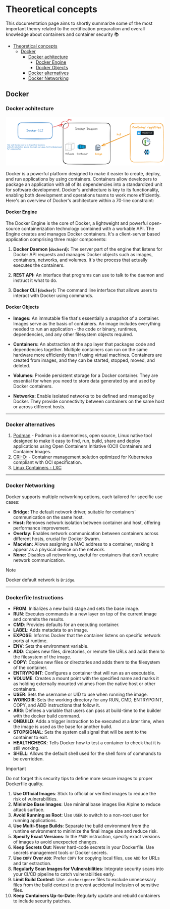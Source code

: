 # Theoretical concepts

This documentation page aims to shortly summarize some of the most important theory related to the certification preparation and overall knowledge about containers and container security 📚

- [Theoretical concepts](#theoretical-concepts)
  - [Docker](#docker)
    - [Docker achitecture](#docker-achitecture)
      - [Docker Engine](#docker-engine)
      - [Docker Objects](#docker-objects)
    - [Docker alternatives](#docker-alternatives)
    - [Docker Networking](#docker-networking)

## Docker

### Docker achitecture

![Docker architecture](docs/img/ccse-docker-architecture.png)

Docker is a powerful platform designed to make it easier to create, deploy, and run applications by using containers. Containers allow developers to package an application with all of its dependencies into a standardized unit for software development. Docker's architecture is key to its functionality, enabling both development and operations teams to work more efficiently. Here's an overview of Docker's architecture within a 70-line constraint:

#### Docker Engine

The Docker Engine is the core of Docker, a lightweight and powerful open-source containerization technology combined with a workable API. The Engine creates and manages Docker containers. It's a client-server based application comprising three major components:

1. **Docker Daemon (`dockerd`):** The server part of the engine that listens for Docker API requests and manages Docker objects such as images, containers, networks, and volumes. It's the process that actually executes the containers.

2. **REST API:** An interface that programs can use to talk to the daemon and instruct it what to do.

3. **Docker CLI (`docker`):** The command line interface that allows users to interact with Docker using commands.

#### Docker Objects

- **Images:** An immutable file that's essentially a snapshot of a container. Images serve as the basis of containers. An image includes everything needed to run an application - the code or binary, runtimes, dependencies, and any other filesystem objects required.

- **Containers:** An abstraction at the app layer that packages code and dependencies together. Multiple containers can run on the same hardware more efficiently than if using virtual machines. Containers are created from images, and they can be started, stopped, moved, and deleted.

- **Volumes:** Provide persistent storage for a Docker container. They are essential for when you need to store data generated by and used by Docker containers.

- **Networks:** Enable isolated networks to be defined and managed by Docker. They provide connectivity between containers on the same host or across different hosts.

---

### Docker alternatives

1. [Podman](https://podman.io/) - Podman is a daemonless, open source, Linux native tool designed to make it easy to find, run, build, share and deploy applications using Open Containers Initiative (OCI) Containers and Container Images.
2. [CRI-O:](https://cri-o.io/) - Container management solution optimized for Kubernetes compliant with OCI specification.
3. [Linux Containers - LXC](https://linuxcontainers.org/lxc/getting-started/)

---

### Docker Networking

Docker supports multiple networking options, each tailored for specific use cases:

- **Bridge:** The default network driver, suitable for containers' communication on the same host.
- **Host:** Removes network isolation between container and host, offering performance improvement.
- **Overlay:** Enables network communication between containers across different hosts, crucial for Docker Swarm.
- **Macvlan:** Allows assigning a MAC address to a container, making it appear as a physical device on the network.
- **None:** Disables all networking, useful for containers that don't require network communication.

> [!NOTE]
> Docker default network is `Bridge`.

---

### Dockerfile Instructions


- **FROM**: Initializes a new build stage and sets the base image.
- **RUN**: Executes commands in a new layer on top of the current image and commits the results.
- **CMD**: Provides defaults for an executing container.
- **LABEL**: Adds metadata to an image.
- **EXPOSE**: Informs Docker that the container listens on specific network ports at runtime.
- **ENV**: Sets the environment variable.
- **ADD**: Copies new files, directories, or remote file URLs and adds them to the filesystem of the image.
- **COPY**: Copies new files or directories and adds them to the filesystem of the container.
- **ENTRYPOINT**: Configures a container that will run as an executable.
- **VOLUME**: Creates a mount point with the specified name and marks it as holding externally mounted volumes from the native host or other containers.
- **USER**: Sets the username or UID to use when running the image.
- **WORKDIR**: Sets the working directory for any RUN, CMD, ENTRYPOINT, COPY, and ADD instructions that follow it.
- **ARG**: Defines a variable that users can pass at build-time to the builder with the docker build command.
- **ONBUILD**: Adds a trigger instruction to be executed at a later time, when the image is used as the base for another build.
- **STOPSIGNAL**: Sets the system call signal that will be sent to the container to exit.
- **HEALTHCHECK**: Tells Docker how to test a container to check that it is still working.
- **SHELL**: Allows the default shell used for the shell form of commands to be overridden.

> [!IMPORTANT]
> Do not forget this security tips to define more secure images to proper Dockerfile quality.

1. **Use Official Images**: Stick to official or verified images to reduce the risk of vulnerabilities.
2. **Minimize Base Images**: Use minimal base images like Alpine to reduce attack surface.
3. **Avoid Running as Root**: Use `USER` to switch to a non-root user for running applications.
4. **Use Multi-Stage Builds**: Separate the build environment from the runtime environment to minimize the final image size and reduce risk.
5. **Specify Exact Versions**: In the `FROM` instruction, specify exact versions of images to avoid unexpected changes.
6. **Keep Secrets Out**: Never hard-code secrets in your Dockerfile. Use secrets management tools or Docker secrets.
7. **Use `COPY` Over `ADD`**: Prefer `COPY` for copying local files, use `ADD` for URLs and tar extraction.
8. **Regularly Scan Images for Vulnerabilities**: Integrate security scans into your CI/CD pipeline to catch vulnerabilities early.
9. **Limit Build Context**: Use `.dockerignore` files to exclude unnecessary files from the build context to prevent accidental inclusion of sensitive files.
10. **Keep Containers Up-to-Date**: Regularly update and rebuild containers to include security patches.
